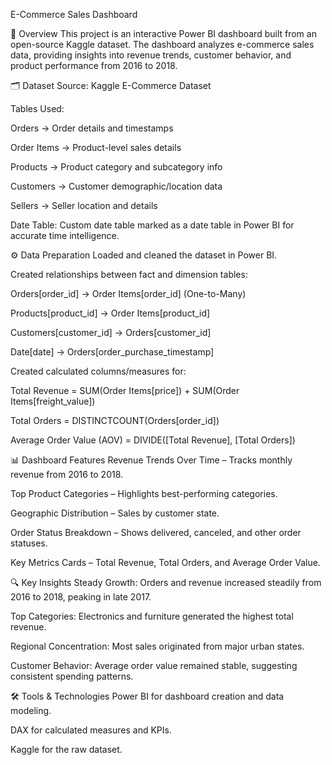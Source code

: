 E-Commerce Sales Dashboard

📌 Overview
This project is an interactive Power BI dashboard built from an open-source Kaggle dataset. The dashboard analyzes e-commerce sales data, providing insights into revenue trends, customer behavior, and product performance from 2016 to 2018.

🗂 Dataset
Source: Kaggle E-Commerce Dataset

Tables Used:

Orders → Order details and timestamps

Order Items → Product-level sales details

Products → Product category and subcategory info

Customers → Customer demographic/location data

Sellers → Seller location and details

Date Table: Custom date table marked as a date table in Power BI for accurate time intelligence.

⚙️ Data Preparation
Loaded and cleaned the dataset in Power BI.

Created relationships between fact and dimension tables:

Orders[order_id] → Order Items[order_id] (One-to-Many)

Products[product_id] → Order Items[product_id]

Customers[customer_id] → Orders[customer_id]

Date[date] → Orders[order_purchase_timestamp]

Created calculated columns/measures for:

Total Revenue = SUM(Order Items[price]) + SUM(Order Items[freight_value])

Total Orders = DISTINCTCOUNT(Orders[order_id])

Average Order Value (AOV) = DIVIDE([Total Revenue], [Total Orders])

📊 Dashboard Features
Revenue Trends Over Time – Tracks monthly revenue from 2016 to 2018.

Top Product Categories – Highlights best-performing categories.

Geographic Distribution – Sales by customer state.

Order Status Breakdown – Shows delivered, canceled, and other order statuses.

Key Metrics Cards – Total Revenue, Total Orders, and Average Order Value.

🔍 Key Insights
Steady Growth: Orders and revenue increased steadily from 2016 to 2018, peaking in late 2017.

Top Categories: Electronics and furniture generated the highest total revenue.

Regional Concentration: Most sales originated from major urban states.

Customer Behavior: Average order value remained stable, suggesting consistent spending patterns.

🛠 Tools & Technologies
Power BI for dashboard creation and data modeling.

DAX for calculated measures and KPIs.

Kaggle for the raw dataset.
